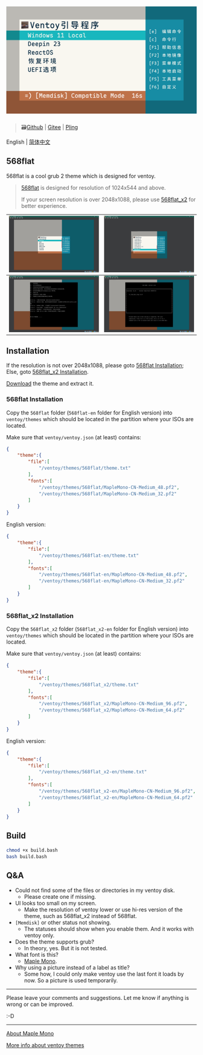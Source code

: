 # ![演示图](assets/概念图_发行.svg)

> 🗃️[Github](https://github.com/PJ-568/568flat-ventoy-theme) | [Gitee](https://gitee.com/PJ-568/568flat-ventoy-theme) | [Pling](https://www.pling.com/p/2123244)

English | [简体中文](README.zh-Hans.md)

## 568flat

568flat is a cool grub 2 theme which is designed for ventoy.

> [568flat](#568flat-installation) is designed for resolution of 1024x544 and above.
>
> If your screen resolution is over 2048x1088, please use [568flat_x2](#568flat_x2-installation) for better experience.

|![界面](assets/界面.jpg)|![低分辨率](assets/低分辨率.jpg)|
|-|-|
|![提示](assets/提示.jpg)|![终端](assets/终端.jpg)|

## Installation

If the resolution is not over 2048x1088, please goto [568flat Installation](#568flat-installation); Else, goto [568flat_x2 Installation](#568flat_x2-installation).

[Download](https://github.com/PJ-568/568flat-ventoy-theme/releases) the theme and extract it.

### 568flat Installation

Copy the `568flat` folder (`568flat-en` folder for English version) into `ventoy/themes` which should be located in the partition where your ISOs are located.

Make sure that `ventoy/ventoy.json` (at least) contains:

```json
{
    "theme":{
        "file":[
            "/ventoy/themes/568flat/theme.txt"
        ],
        "fonts":[
            "/ventoy/themes/568flat/MapleMono-CN-Medium_48.pf2",
            "/ventoy/themes/568flat/MapleMono-CN-Medium_32.pf2"
        ]
    }
}
```

English version:

```json
{
    "theme":{
        "file":[
            "/ventoy/themes/568flat-en/theme.txt"
        ],
        "fonts":[
            "/ventoy/themes/568flat-en/MapleMono-CN-Medium_48.pf2",
            "/ventoy/themes/568flat-en/MapleMono-CN-Medium_32.pf2"
        ]
    }
}
```

### 568flat_x2 Installation

Copy the `568flat_x2` folder (`568flat_x2-en` folder for English version) into `ventoy/themes` which should be located in the partition where your ISOs are located.

Make sure that `ventoy/ventoy.json` (at least) contains:

```json
{
    "theme":{
        "file":[
            "/ventoy/themes/568flat_x2/theme.txt"
        ],
        "fonts":[
            "/ventoy/themes/568flat_x2/MapleMono-CN-Medium_96.pf2",
            "/ventoy/themes/568flat_x2/MapleMono-CN-Medium_64.pf2"
        ]
    }
}
```

English version:

```json
{
    "theme":{
        "file":[
            "/ventoy/themes/568flat_x2-en/theme.txt"
        ],
        "fonts":[
            "/ventoy/themes/568flat_x2-en/MapleMono-CN-Medium_96.pf2",
            "/ventoy/themes/568flat_x2-en/MapleMono-CN-Medium_64.pf2"
        ]
    }
}
```

## Build

```bash
chmod +x build.bash
bash build.bash
```

## Q&A

- Could not find some of the files or directories in my ventoy disk.
  - Please create one if missing.
- UI looks too small on my screen.
  - Make the resolution of ventoy lower or use hi-res version of the theme, such as 568flat_x2 instead of 568flat.
- `[Memdisk]` or other status not showing.
  - The statuses should show when you enable them. And it works with ventoy only.
- Does the theme supports grub?
  - In theory, yes. But it is not tested.
- What font is this?
  - [Maple Mono](https://github.com/subframe7536/maple-font).
- Why using a picture instead of a label as title?
  - Some how, I could only make ventoy use the last font it loads by now. So a picture is used temporarily.

---

Please leave your comments and suggestions. Let me know if anything is wrong or can be improved.

:-D

---

[About Maple Mono](https://github.com/subframe7536/maple-font)

[More info about ventoy themes](https://www.ventoy.net/en/plugin_theme.html)
